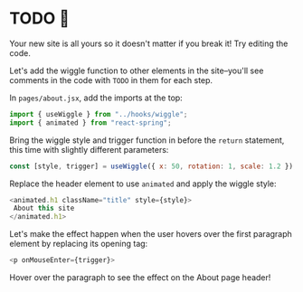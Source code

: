 # TODO 🚧

Your new site is all yours so it doesn't matter if you break it! Try editing the code.

Let's add the wiggle function to other elements in the site–you'll see comments in the code with `TODO` in them for each step.

In `pages/about.jsx`, add the imports at the top:

```js
import { useWiggle } from "../hooks/wiggle";
import { animated } from "react-spring";
```

Bring the wiggle style and trigger function in before the `return` statement, this time with slightly different parameters:

```js
const [style, trigger] = useWiggle({ x: 50, rotation: 1, scale: 1.2 });
```

Replace the header element to use `animated` and apply the wiggle style:

```js
<animated.h1 className="title" style={style}>
 About this site
</animated.h1>
```

Let's make the effect happen when the user hovers over the first paragraph element by replacing its opening tag:

```js
<p onMouseEnter={trigger}>
```

Hover over the paragraph to see the effect on the About page header!
